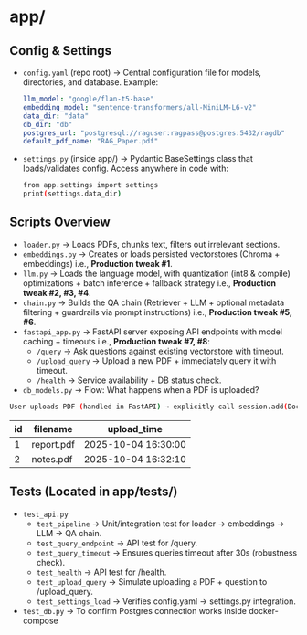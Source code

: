# app/

## Config & Settings

- `config.yaml` (repo root) → Central configuration file for models, directories, and database.
  Example:
  ```yaml
  llm_model: "google/flan-t5-base"
  embedding_model: "sentence-transformers/all-MiniLM-L6-v2"
  data_dir: "data"
  db_dir: "db"
  postgres_url: "postgresql://raguser:ragpass@postgres:5432/ragdb"
  default_pdf_name: "RAG_Paper.pdf"

- `settings.py` (inside app/) → Pydantic BaseSettings class that loads/validates config. Access anywhere in code with:
  ``` bash
  from app.settings import settings
  print(settings.data_dir)
  ```
## Scripts Overview

- `loader.py` → Loads PDFs, chunks text, filters out irrelevant sections.
- `embeddings.py` → Creates or loads persisted vectorstores (Chroma + embeddings) i.e., **Production tweak #1**.
- `llm.py` → Loads the language model, with quantization (int8 & compile) optimizations + batch inference + fallback strategy i.e., **Production tweak #2, #3, #4**.
- `chain.py` → Builds the QA chain (Retriever + LLM + optional metadata filtering + guardrails via prompt instructions) i.e., **Production tweak #5, #6**.
- `fastapi_app.py` → FastAPI server exposing API endpoints with model caching + timeouts i.e., **Production tweak #7, #8**:
  - `/query` → Ask questions against existing vectorstore with timeout.
  - `/upload_query` → Upload a new PDF + immediately query it with timeout.
  - `/health` → Service availability + DB status check.
 - `db_models.py`  → Flow: What happens when a PDF is uploaded? 
``` bash
User uploads PDF (handled in FastAPI) → explicitly call session.add(Document(filename="myfile.pdf"))  → That creates a new row in documents table:
```
| id | filename   | upload_time         |
| -- | ---------- | ------------------- |
| 1  | report.pdf | 2025-10-04 16:30:00 |
| 2  | notes.pdf  | 2025-10-04 16:32:10 |


## Tests (Located in app/tests/)

- `test_api.py`
  - `test_pipeline` → Unit/integration test for loader → embeddings → LLM → QA chain.
  - `test_query_endpoint` → API test for /query.
  - `test_query_timeout` → Ensures queries timeout after 30s (robustness check).
  - `test_health` → API test for /health.
  - `test_upload_query` → Simulate uploading a PDF + question to /upload_query.
  - `test_settings_load` → Verifies config.yaml → settings.py integration.
- `test_db.py` → To confirm Postgres connection works inside docker-compose
